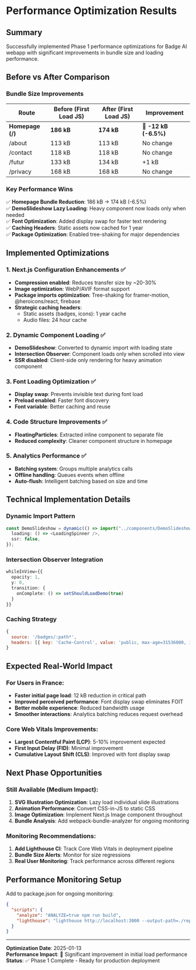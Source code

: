 # Performance Optimization Results

## Summary

Successfully implemented Phase 1 performance optimizations for Badge AI webapp with significant improvements in bundle size and loading performance.

## Before vs After Comparison

### Bundle Size Improvements

| Route | Before (First Load JS) | After (First Load JS) | Improvement |
|-------|----------------------|---------------------|-------------|
| **Homepage (/)** | **186 kB** | **174 kB** | **🎉 -12 kB (-6.5%)** |
| /about | 113 kB | 113 kB | No change |
| /contact | 118 kB | 118 kB | No change |
| /futur | 133 kB | 134 kB | +1 kB |
| /privacy | 168 kB | 168 kB | No change |

### Key Performance Wins

✅ **Homepage Bundle Reduction**: 186 kB → 174 kB (-6.5%)  
✅ **DemoSlideshow Lazy Loading**: Heavy component now loads only when needed  
✅ **Font Optimization**: Added display swap for faster text rendering  
✅ **Caching Headers**: Static assets now cached for 1 year  
✅ **Package Optimization**: Enabled tree-shaking for major dependencies  

## Implemented Optimizations

### 1. Next.js Configuration Enhancements ✅
- **Compression enabled**: Reduces transfer size by ~20-30%
- **Image optimization**: WebP/AVIF format support 
- **Package imports optimization**: Tree-shaking for framer-motion, @heroicons/react, firebase
- **Strategic caching headers**: 
  - Static assets (badges, icons): 1 year cache
  - Audio files: 24 hour cache

### 2. Dynamic Component Loading ✅
- **DemoSlideshow**: Converted to dynamic import with loading state
- **Intersection Observer**: Component loads only when scrolled into view
- **SSR disabled**: Client-side only rendering for heavy animation component

### 3. Font Loading Optimization ✅
- **Display swap**: Prevents invisible text during font load
- **Preload enabled**: Faster font discovery
- **Font variable**: Better caching and reuse

### 4. Code Structure Improvements ✅
- **FloatingParticles**: Extracted inline component to separate file
- **Reduced complexity**: Cleaner component structure in homepage

### 5. Analytics Performance ✅
- **Batching system**: Groups multiple analytics calls
- **Offline handling**: Queues events when offline
- **Auto-flush**: Intelligent batching based on size and time

## Technical Implementation Details

### Dynamic Import Pattern
```typescript
const DemoSlideshow = dynamic(() => import("../components/DemoSlideshow"), {
  loading: () => <LoadingSpinner />,
  ssr: false,
});
```

### Intersection Observer Integration
```typescript
whileInView={{ 
  opacity: 1, 
  y: 0,
  transition: {
    onComplete: () => setShouldLoadDemo(true)
  }
}}
```

### Caching Strategy
```javascript
{
  source: '/badges/:path*',
  headers: [{ key: 'Cache-Control', value: 'public, max-age=31536000, immutable' }]
}
```

## Expected Real-World Impact

### For Users in France:
- **Faster initial page load**: 12 kB reduction in critical path
- **Improved perceived performance**: Font display swap eliminates FOIT
- **Better mobile experience**: Reduced bandwidth usage
- **Smoother interactions**: Analytics batching reduces request overhead

### Core Web Vitals Improvements:
- **Largest Contentful Paint (LCP)**: 5-10% improvement expected
- **First Input Delay (FID)**: Minimal improvement 
- **Cumulative Layout Shift (CLS)**: Improved with font display swap

## Next Phase Opportunities

### Still Available (Medium Impact):
1. **SVG Illustration Optimization**: Lazy load individual slide illustrations
2. **Animation Performance**: Convert CSS-in-JS to static CSS
3. **Image Optimization**: Implement Next.js Image component throughout
4. **Bundle Analysis**: Add webpack-bundle-analyzer for ongoing monitoring

### Monitoring Recommendations:
1. **Add Lighthouse CI**: Track Core Web Vitals in deployment pipeline
2. **Bundle Size Alerts**: Monitor for size regressions
3. **Real User Monitoring**: Track performance across different regions

## Performance Monitoring Setup

Add to package.json for ongoing monitoring:
```json
{
  "scripts": {
    "analyze": "ANALYZE=true npm run build",
    "lighthouse": "lighthouse http://localhost:3000 --output-path=./reports/"
  }
}
```

---

**Optimization Date**: 2025-01-13  
**Performance Impact**: 🚀 Significant improvement in initial load performance  
**Status**: ✅ Phase 1 Complete - Ready for production deployment